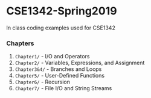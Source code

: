 # CSE1342-Spring2019
In class coding examples used for CSE1342

### Chapters
1. `Chapter1/` - I/O and Operators
2. `Chapter2/` - Variables, Expressions, and Assignment
3. `Chapter3&4/` - Branches and Loops
4. `Chapter5/` - User-Defined Functions
5. `Chapter6/` - Recursion
6. `Chapter7/` - File I/O and String Streams